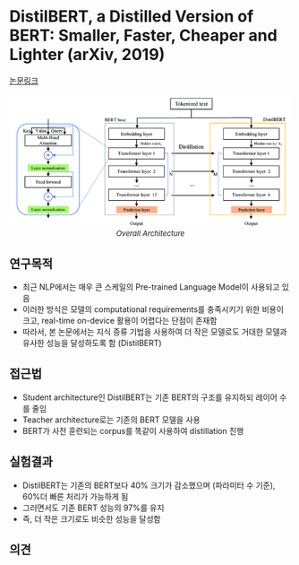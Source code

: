 # DistilBERT, a Distilled Version of BERT: Smaller, Faster, Cheaper and Lighter (arXiv, 2019)

[논문링크](https://arxiv.org/abs/1910.01108)

<p align="center">
    <img width="600" alt='fig1' src="./img/16_05_01.png?raw=true"></br>
    <em><font size=2>Overall Architecture</font></em>
</p>

## 연구목적
- 최근 NLP에서는 매우 큰 스케일의 Pre-trained Language Model이 사용되고 있음
- 이러한 방식은 모델의 computational requirements를 충족시키기 위한 비용이 크고, real-time on-device 활용이 어렵다는 단점이 존재함
- 따라서, 본 논문에서는 지식 증류 기법을 사용하여 더 작은 모델로도 거대한 모델과 유사한 성능을 달성하도록 함 (DistilBERT)


## 접근법
- Student architecture인 DistilBERT는 기존 BERT의 구조를 유지하되 레이어 수를 줄임
- Teacher architecture로는 기존의 BERT 모델을 사용
- BERT가 사전 훈련되는 corpus를 똑같이 사용하여 distillation 진행

## 실험결과
- DistilBERT는 기존의 BERT보다 40% 크기가 감소했으며 (파라미터 수 기준), 60%더 빠른 처리가 가능하게 됨
- 그러면서도 기존 BERT 성능의 97%를 유지
- 즉, 더 작은 크기로도 비슷한 성능을 달성함

## 의견